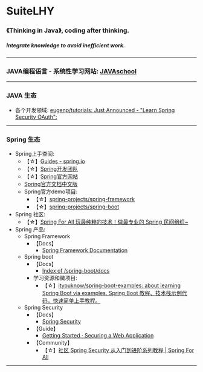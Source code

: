 # SuiteLHY
### 《Thinking in Java》, coding after thinking.
##### Integrate knowledge to avoid inefficient work.
---
### JAVA编程语言 - 系统性学习网站: [JAVAschool](http://www.51gjie.com/)
---
### JAVA 生态
- 各个开发领域: [eugenp/tutorials: Just Announced - "Learn Spring Security OAuth":](https://github.com/eugenp/tutorials)
---
### Spring 生态
- Spring上手查阅:
  - 【☆】[Guides - spring.io](https://spring.io/guides)
  - 【☆】[Spring开发团队](https://github.com/spring-projects)
  - 【☆】[Spring官方网站](https://spring.io/projects)
  - [Spring官方文档中文版](https://www.springcloud.cc/spring-reference.html)
  - Spring官方demo项目:
    - 【☆】[spring-projects/spring-framework](https://github.com/spring-projects/spring-framework)
    - 【☆】[spring-projects/spring-boot](https://github.com/spring-projects/spring-boot)
- Spring 社区:
  - 【☆】[Spring For All 玩最纯粹的技术！做最专业的 Spring 民间组织~](http://www.spring4all.com/)
- Spring 产品:
  - Spring Framework
    - 【Docs】
      - [Spring Framework Documentation](https://docs.spring.io/spring-framework/docs/current/spring-framework-reference/)
  - Spring boot
    - 【Docs】
      - [Index of /spring-boot/docs](https://docs.spring.io/spring-boot/docs/)
    - 学习资源和微项目: 
      - 【☆】[ityouknow/spring-boot-examples: about learning Spring Boot via examples. Spring Boot 教程、技术栈示例代码，快速简单上手教程。](https://github.com/ityouknow/spring-boot-examples)
  - Spring Security
    - 【Docs】
      - [Spring Security](https://spring.io/projects/spring-security#learn)
    - 【Guide】
      - [Getting Started · Securing a Web Application](https://spring.io/guides/gs/securing-web/)
    - 【Community】
      - 【☆】[社区 Spring Security 从入门到进阶系列教程 | Spring For All](http://www.spring4all.com/article/428)
---
